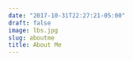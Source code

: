 ```yaml
---
date: "2017-10-31T22:27:21-05:00"
draft: false
image: lbs.jpg
slug: aboutme
title: About Me
---
```

